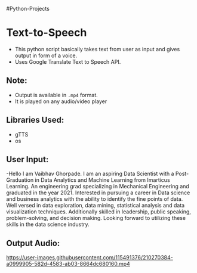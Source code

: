 #Python-Projects
# Text-to-Speech

- This python script basically takes text from user as input and gives output in form of a voice.
- Uses Google Translate Text to Speech API.

## Note:

- Output is available in `.mp4` format.
- It is played on any audio/video player

## Libraries Used:

- gTTS
- os

## User Input:
-Hello I am Vaibhav Ghorpade. I am an aspiring Data Scientist with a Post-Graduation in Data Analytics and Machine Learning from Imarticus Learning. An engineering grad specializing in Mechanical Engineering and graduated in the year 2021. Interested in pursuing a career in Data science and business analytics with the ability to identify the fine points of data. Well versed in data exploration, data mining, statistical analysis and data visualization techniques. Additionally skilled in leadership, public speaking, problem-solving, and decision making. Looking forward to utilizing these skills in the data science industry.

## Output Audio:


https://user-images.githubusercontent.com/115491376/210270384-a0999905-582d-4583-ab03-8664dc680160.mp4

